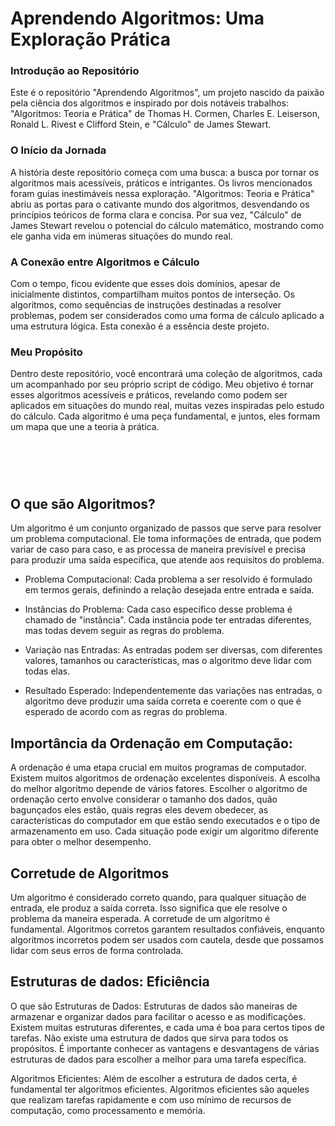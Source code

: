 # Aprendendo Algoritmos: Uma Exploração Prática

### Introdução ao Repositório
Este é o repositório "Aprendendo Algoritmos", um projeto nascido da paixão pela ciência dos algoritmos e inspirado por dois notáveis trabalhos: "Algoritmos: Teoria e Prática" de Thomas H. Cormen, Charles E. Leiserson, Ronald L. Rivest e Clifford Stein, e "Cálculo" de James Stewart.

### O Início da Jornada
A história deste repositório começa com uma busca: a busca por tornar os algoritmos mais acessíveis, práticos e intrigantes. Os livros mencionados foram guias inestimáveis nessa exploração. "Algoritmos: Teoria e Prática" abriu as portas para o cativante mundo dos algoritmos, desvendando os princípios teóricos de forma clara e concisa. Por sua vez, "Cálculo" de James Stewart revelou o potencial do cálculo matemático, mostrando como ele ganha vida em inúmeras situações do mundo real.

### A Conexão entre Algoritmos e Cálculo
Com o tempo, ficou evidente que esses dois domínios, apesar de inicialmente distintos, compartilham muitos pontos de interseção. Os algoritmos, como sequências de instruções destinadas a resolver problemas, podem ser considerados como uma forma de cálculo aplicado a uma estrutura lógica. Esta conexão é a essência deste projeto.

### Meu Propósito
Dentro deste repositório, você encontrará uma coleção de algoritmos, cada um acompanhado por seu próprio script de código. Meu objetivo é tornar esses algoritmos acessíveis e práticos, revelando como podem ser aplicados em situações do mundo real, muitas vezes inspiradas pelo estudo do cálculo. Cada algoritmo é uma peça fundamental, e juntos, eles formam um mapa que une a teoria à prática.

#

<br><br>


## O que são Algoritmos?

Um algoritmo é um conjunto organizado de passos que serve para resolver um problema computacional. Ele toma informações de entrada, que podem variar de caso para caso, e as processa de maneira previsível e precisa para produzir uma saída específica, que atende aos requisitos do problema.

* Problema Computacional: Cada problema a ser resolvido é formulado em termos gerais, definindo a relação desejada entre entrada e saída.

* Instâncias do Problema: Cada caso específico desse problema é chamado de "instância". Cada instância pode ter entradas diferentes, mas todas devem seguir as regras do problema.

* Variação nas Entradas: As entradas podem ser diversas, com diferentes valores, tamanhos ou características, mas o algoritmo deve lidar com todas elas.

* Resultado Esperado: Independentemente das variações nas entradas, o algoritmo deve produzir uma saída correta e coerente com o que é esperado de acordo com as regras do problema.


## Importância da Ordenação em Computação:

A ordenação é uma etapa crucial em muitos programas de computador. Existem muitos algoritmos de ordenação excelentes disponíveis. A escolha do melhor algoritmo depende de vários fatores. Escolher o algoritmo de ordenação certo envolve considerar o tamanho dos dados, quão bagunçados eles estão, quais regras eles devem obedecer, as características do computador em que estão sendo executados e o tipo de armazenamento em uso. Cada situação pode exigir um algoritmo diferente para obter o melhor desempenho.

## Corretude de Algoritmos

Um algoritmo é considerado correto quando, para qualquer situação de entrada, ele produz a saída correta. Isso significa que ele resolve o problema da maneira esperada. A corretude de um algoritmo é fundamental. Algoritmos corretos garantem resultados confiáveis, enquanto algoritmos incorretos podem ser usados com cautela, desde que possamos lidar com seus erros de forma controlada.


## Estruturas de dados: Eficiência

O que são Estruturas de Dados: Estruturas de dados são maneiras de armazenar e organizar dados para facilitar o acesso e as modificações. Existem muitas estruturas diferentes, e cada uma é boa para certos tipos de tarefas. Não existe uma estrutura de dados que sirva para todos os propósitos. É importante conhecer as vantagens e desvantagens de várias estruturas de dados para escolher a melhor para uma tarefa específica.

Algoritmos Eficientes: Além de escolher a estrutura de dados certa, é fundamental ter algoritmos eficientes. Algoritmos eficientes são aqueles que realizam tarefas rapidamente e com uso mínimo de recursos de computação, como processamento e memória.

